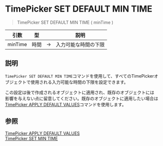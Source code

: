 # TimePicker SET DEFAULT MIN TIME

> TimePicker SET DEFAULT MIN TIME ( minTime )

| 引数 | 型 || 説明 |
| --- | --- | --- | --- |
| minTime | 時間 | → | 入力可能な時間の下限 |

## 説明

`TimePicker SET DEFAULT MIN TIME`コマンドを使用して、すべてのTimePickerオブジェクトで使用される入力可能な時間の下限を設定できます。

この設定は後で作成されるオブジェクトに適用され、既存のオブジェクトには影響を与えない点に留意してください。既存のオブジェクトに適用したい場合は[TimePicker APPLY DEFAULT VALUES](TimePicker%20APPLY%20DEFAULT%20VALUES.ja.md)コマンドを使用します。

## 参照

[TimePicker APPLY DEFAULT VALUES](TimePicker%20APPLY%20DEFAULT%20VALUES.ja.md)  
[TimePicker SET MIN TIME](TimePicker%20SET%20MIN%20TIME.ja.md)
